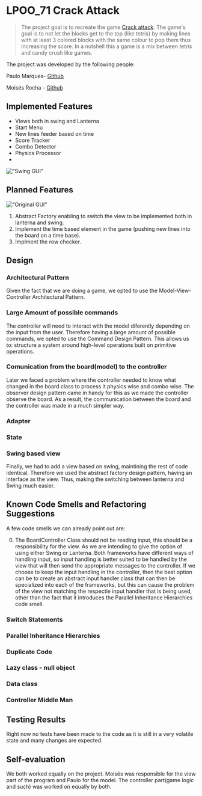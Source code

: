 
# LPOO_71 Crack Attack

> The project goal is to recreate the game [Crack attack](http://www.aluminumangel.org/attack/). The game's goal is to not let the blocks get to the top (like tetris) by making lines with at least 3 colored blocks with the same colour to pop them thus increasing the score. In a nutshell this a game is a mix between tetris and candy crush like games.

The project was developed by the following people:

Paulo Marques- [Github](https://github.com/pdsam)

Moisés Rocha - [Github](https://github.com/MPDR200011)

<!--
> Include here one or two paragraphs explaining the main idea of the project, followed by a sentence identifying who the authors are. 
-->

## Implemented Features

<!--
> This section should contain a list of implemented features and their descriptions. In the end of the section, include two or three screenshots that illustrate the most important features.
-->

 - Views both in swing and Lanterna 
 - Start Menu 
 - New lines feeder based on time 
 - Score Tracker
 - Combo Detector
 - Physics Processor
 - 
   
!["Swing GUI"](https://i.imgur.com/b4nuHle.png)
## Planned Features

<!--
> This section is similar to the previous one but should list the features that are not yet implemented. Instead of screenshots you should include GUI mock-ups for the planned features.

-->
!["Original GUI"](http://aluminumangel.org/attack/screen_shot_0.jpg)

1. Abstract Factory enabling to switch the view to be implemented both in lanterna and swing.
2. Implement the time based element in the game (pushing new lines into the board on a time base).
3. Implment the row checker.

## Design

<!--
> This section should be organized in different subsections, each describing a different design problem that you had to solve during the project. Each subsection should be organized in four different parts: "Problem in Context", "The Pattern", "Implementation" and "Consequences".
-->
### Architectural Pattern
Given the fact that we are doing a game, we opted to use the Model-View-Controller Architectural Pattern.

### Large Amount of possible commands
The controller will need to interact with the model diferently depending on the input from the user. Therefore having a large amount of possible commands, we opted to use the Command Design Pattern. This allows us to: structure a system around high-level operations built on primitive operations.

### Comunication from the board(model) to the controller
Later we faced a problem where the controller needed to know what changed in the board class to process it physics wise and combo wise. The observer design pattern came in handy for this as we made the controller observe the board. As a result, the communication between the board and the controller was made in a much simpler way. 

### Adapter

### State

### Swing based view
Finally, we had to add a view based on swing, maintining the rest  of code identical. Therefore we used the abstract factory design pattern, having an interface as the view. Thus, making the switching between lanterna and Swing much easier.


## Known Code Smells and Refactoring Suggestions

<!--
> This section should describe 3 to 5 different code smells that you have identified in your current implementation, and suggest ways in which the code could be refactored to eliminate them. Each smell and refactoring suggestions should be described in its own subsection.
-->
A few code smells we can already point out are:

0. The BoardController Class should not be reading input, this should be a responsibility for the view. As we are intending to give the option of using either Swing or Lanterna. Both frameworks have different ways of handling input, so input handling is better suited to be handled by the view that will then send the appropriate messages to the controller. If we choose to keep the input handling in the controller, then the best option can be to create an abstract input handler class that can then be specialized into each of the frameworks, but this can cause the problem of the view not matching the respectie input handler that is being used, other than the fact that it introduces the Parallel Inheritance Hierarchies code smell.
### Switch Statements
### Parallel Inheritance Hierarchies
### Duplicate Code
### Lazy class - null object
### Data class
### Controller Middle Man


## Testing Results

<!--
> This section should contain screenshots of the main results of both the test coverage and mutation testing reports. It should also contain links to those reports in HTML format (you can copy the reports to the docs folder).
-->
Right now no tests have been made to the code as it is still in a very volatile state and many changes are expected.

## Self-evaluation
<!--
> In this section describe how the work regarding the project was divided between the students. In the event that members of the group do not agree on a work distribution, the group should send an email to the teacher explaining the disagreement.
>-->

We both worked equally on the project.
Moisés was responsible for the view part of the program and Paulo for the model. The controller part(game logic and such) was worked on equally by both.
